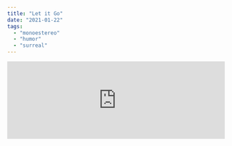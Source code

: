```yaml
---
title: "Let it Go"
date: "2021-01-22"
tags: 
  - "monoestereo"
  - "humor"
  - "surreal"
---
```


<iframe src="https://anchor.fm/monoestereo/embed/episodes/Let-it-Go-em5sa5" height="180px" width="100%" frameborder="0" scrolling="no" style="width:100%; height:180px;"></iframe>
